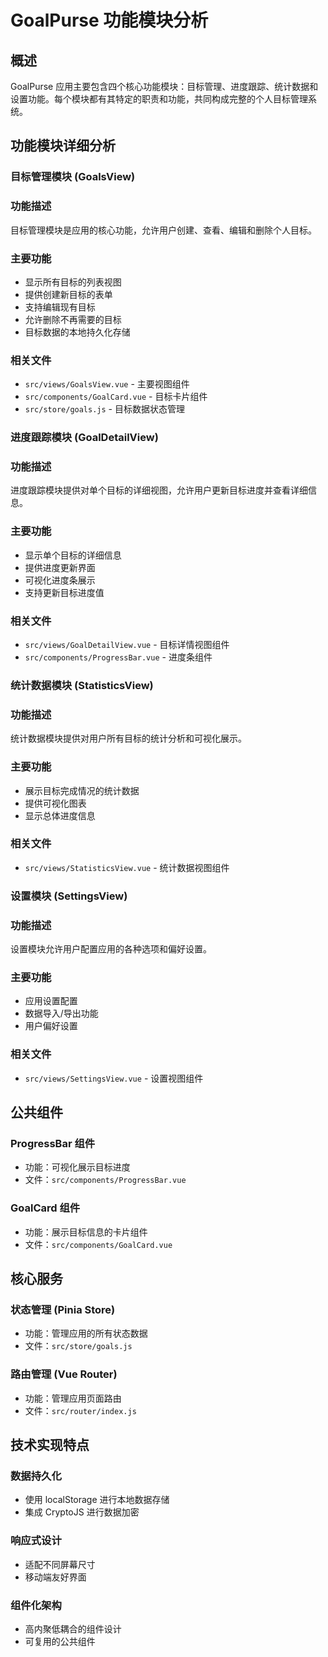# GoalPurse 功能模块分析

## 概述

GoalPurse 应用主要包含四个核心功能模块：目标管理、进度跟踪、统计数据和设置功能。每个模块都有其特定的职责和功能，共同构成完整的个人目标管理系统。

## 功能模块详细分析

### 目标管理模块 (GoalsView)

### 功能描述
目标管理模块是应用的核心功能，允许用户创建、查看、编辑和删除个人目标。

### 主要功能
- 显示所有目标的列表视图
- 提供创建新目标的表单
- 支持编辑现有目标
- 允许删除不再需要的目标
- 目标数据的本地持久化存储

### 相关文件
- `src/views/GoalsView.vue` - 主要视图组件
- `src/components/GoalCard.vue` - 目标卡片组件
- `src/store/goals.js` - 目标数据状态管理

### 进度跟踪模块 (GoalDetailView)

### 功能描述
进度跟踪模块提供对单个目标的详细视图，允许用户更新目标进度并查看详细信息。

### 主要功能
- 显示单个目标的详细信息
- 提供进度更新界面
- 可视化进度条展示
- 支持更新目标进度值

### 相关文件
- `src/views/GoalDetailView.vue` - 目标详情视图组件
- `src/components/ProgressBar.vue` - 进度条组件

### 统计数据模块 (StatisticsView)

### 功能描述
统计数据模块提供对用户所有目标的统计分析和可视化展示。

### 主要功能
- 展示目标完成情况的统计数据
- 提供可视化图表
- 显示总体进度信息

### 相关文件
- `src/views/StatisticsView.vue` - 统计数据视图组件

### 设置模块 (SettingsView)

### 功能描述
设置模块允许用户配置应用的各种选项和偏好设置。

### 主要功能
- 应用设置配置
- 数据导入/导出功能
- 用户偏好设置

### 相关文件
- `src/views/SettingsView.vue` - 设置视图组件

## 公共组件

### ProgressBar 组件
- 功能：可视化展示目标进度
- 文件：`src/components/ProgressBar.vue`

### GoalCard 组件
- 功能：展示目标信息的卡片组件
- 文件：`src/components/GoalCard.vue`

## 核心服务

### 状态管理 (Pinia Store)
- 功能：管理应用的所有状态数据
- 文件：`src/store/goals.js`

### 路由管理 (Vue Router)
- 功能：管理应用页面路由
- 文件：`src/router/index.js`

## 技术实现特点

### 数据持久化
- 使用 localStorage 进行本地数据存储
- 集成 CryptoJS 进行数据加密

### 响应式设计
- 适配不同屏幕尺寸
- 移动端友好界面

### 组件化架构
- 高内聚低耦合的组件设计
- 可复用的公共组件